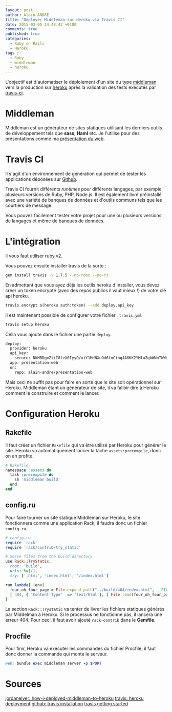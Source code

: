 ```yaml
---
layout: post
author: Alain ANDRE
title: "Déployer Middleman sur Heroku via Travis CI"
date: 2015-03-05 14:48:42 +0100
comments: true
published: true
categories: 
  - Ruby on Rails
  - Heroku
tags :
  - Ruby
  - middleman
  - heroku
---
```


L'objectif est d'automatiser le déploiement d'un site du type [middleman](https://github.com/middleman/middleman) vers la production sur [heroku](https://devcenter.heroku.com/) après la validation des tests exécutés par [travis-ci](https://travis-ci.com/).

# Middleman
Middleman est un générateur de sites statiques utilisant les derniers outils de développement tels que **sass**, **Haml** etc. Je l'utilise pour des présentations comme ma [présentation du web](https://github.com/alain-andre/presentation-web).

# Travis CI
Il s'agit d'un environnement de génération qui permet de tester les applications déposées sur [Github](https://github.com).

Travis CI fournit différents *runtimes* pour différents langages, par exemple plusieurs versions de Ruby, PHP, Node.js. Il est également livré préinstallé avec une variété de banques de données et d'outils communs tels que les courtiers de message.

Vous pouvez facilement tester votre projet pour une ou plusieurs versions de langages et même de banques de données.

# L'intégration
Il vous faut utiliser ruby v2.

Vous pouvez ensuite installer travis de la sorte :

```bash
gem install travis -v 1.7.5 --no-rdoc --no-ri
```

En admettant que vous ayez déjà les outils heroku d'installer, vous devez créer un token encrypté (avec des repos publics il vaut mieux !) de votre clé api heroku.   

```bash
travis encrypt $(heroku auth:token) --add deploy.api_key
```

Il est maintenant possible de configurer votre fichier `.travis.yml`

```bash
travis setup heroku
```

Cella vous ajoute dans le fichier une partie `deploy`.

```bash
deploy:
  provider: heroku
  api_key:
    secure: DkMBDgmZtiI8leX0IyyQ/xiY1MdNXuOd6fnCihqJA8KK2YMluZqbWNnTkWxkhAsEApSLd1oxzsZ8XTMkcsefsNXyRbHHbzXmO7C7iUaxFQpop8A58C1iO9Yy/WyaPSRbvdi2u7el47sYNfxLhOMXax3WvAz0sYKN+AlTYn1YWvk=
  app: presentation-web
  on:
    repo: alain-andre/presentation-web
```

Mais ceci ne suffit pas pour faire en sorte que le site soit opérationnel sur Heroku. Middleman étant un générateur de site, il va falloir dire à Heroku comment le construire et comment le lancer. 

# Configuration Heroku
## Rakefile
Il faut créer un fichier `Rakefile` qui va être utilisé par Heroku pour générer le site. Heroku va automatiquement lancer la tâche `assets:precompile`, donc on en profite.

```ruby 
# Rakefile
namespace :assets do
  task :precompile do
    sh 'middleman build'
  end
end
```

## config.ru
Pour faire tourner un site statique Middleman sur Heroku, le site fonctionnera comme une application Rack; il faudra donc un fichier `config.ru`.

```ruby 
# config.ru
require 'rack'
require 'rack/contrib/try_static'

# Serve files from the build directory
use Rack::TryStatic,
  root: 'build',
  urls: %w[/],
  try: ['.html', 'index.html', '/index.html']

run lambda{ |env|
  four_oh_four_page = File.expand_path("../build/404/index.html", __FILE__)
  [ 404, { 'Content-Type'  => 'text/html'}, [ File.read(four_oh_four_page) ]]
}
```

La section `Rack::Trystatic` va tenter de livrer les fichiers statiques générés par Middelman à Heroku. Si le processus ne fonctionne pas, il lancera une erreur 404. Pour ceci, il faut avoir ajouté `rack-contrib` dans le **Gemfile**.

## Procfile
Pour finir, Heroku va exécuter les commandes du fichier Procfile; il faut donc donner la commande qui monte le serveur.

```ruby 
web: bundle exec middleman server -p $PORT
```

# Sources
[jordanelver: how-i-deployed-middleman-to-heroku](http://jordanelver.co.uk/blog/2014/02/17/how-i-deployed-middleman-to-heroku/)
[travis: heroku deployment](http://docs.travis-ci.com/user/deployment/heroku/)
[github: travis installation](https://github.com/travis-ci/travis.rb#installation)
[travis getting started](http://docs.travis-ci.com/user/getting-started/)